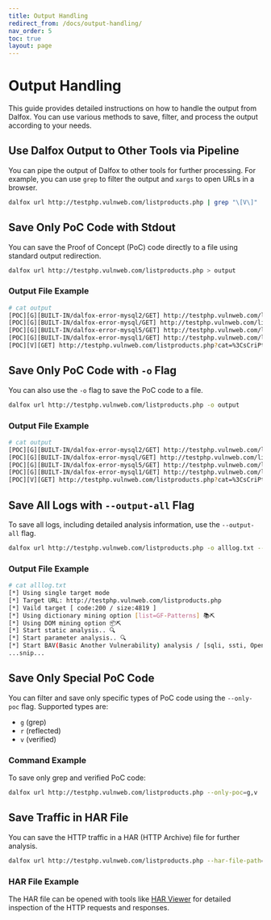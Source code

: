 ```yaml
---
title: Output Handling
redirect_from: /docs/output-handling/
nav_order: 5
toc: true
layout: page
---
```


# Output Handling

This guide provides detailed instructions on how to handle the output from Dalfox. You can use various methods to save, filter, and process the output according to your needs.

## Use Dalfox Output to Other Tools via Pipeline
You can pipe the output of Dalfox to other tools for further processing. For example, you can use `grep` to filter the output and `xargs` to open URLs in a browser.

```bash
dalfox url http://testphp.vulnweb.com/listproducts.php | grep "\[V\]" | cut -d " " -f2 | xargs -I % open %
```

## Save Only PoC Code with Stdout
You can save the Proof of Concept (PoC) code directly to a file using standard output redirection.

```bash
dalfox url http://testphp.vulnweb.com/listproducts.php > output
```

### Output File Example
```bash
# cat output
[POC][G][BUILT-IN/dalfox-error-mysql2/GET] http://testphp.vulnweb.com/listproducts.php
[POC][G][BUILT-IN/dalfox-error-mysql/GET] http://testphp.vulnweb.com/listproducts.php
[POC][G][BUILT-IN/dalfox-error-mysql5/GET] http://testphp.vulnweb.com/listproducts.php?cat=dalfox.
[POC][G][BUILT-IN/dalfox-error-mysql1/GET] http://testphp.vulnweb.com/listproducts.php?cat=dalfox.
[POC][V][GET] http://testphp.vulnweb.com/listproducts.php?cat=%3CsCriPt+class%3Ddalfox%3Eprompt%2845%29%3C%2Fscript%3E
```

## Save Only PoC Code with `-o` Flag
You can also use the `-o` flag to save the PoC code to a file.

```bash
dalfox url http://testphp.vulnweb.com/listproducts.php -o output
```

### Output File Example
```bash
# cat output
[POC][G][BUILT-IN/dalfox-error-mysql2/GET] http://testphp.vulnweb.com/listproducts.php
[POC][G][BUILT-IN/dalfox-error-mysql/GET] http://testphp.vulnweb.com/listproducts.php
[POC][G][BUILT-IN/dalfox-error-mysql5/GET] http://testphp.vulnweb.com/listproducts.php?cat=dalfox.
[POC][G][BUILT-IN/dalfox-error-mysql1/GET] http://testphp.vulnweb.com/listproducts.php?cat=dalfox.
[POC][V][GET] http://testphp.vulnweb.com/listproducts.php?cat=%3CsCriPt+class%3Ddalfox%3Eprompt%2845%29%3C%2Fscript%3E
```

## Save All Logs with `--output-all` Flag
To save all logs, including detailed analysis information, use the `--output-all` flag.

```bash
dalfox url http://testphp.vulnweb.com/listproducts.php -o alllog.txt --output-all
```

### Output File Example
```bash
# cat alllog.txt
[*] Using single target mode
[*] Target URL: http://testphp.vulnweb.com/listproducts.php
[*] Vaild target [ code:200 / size:4819 ]
[*] Using dictionary mining option [list=GF-Patterns] 📚⛏
[*] Using DOM mining option 📦⛏
[*] Start static analysis.. 🔍
[*] Start parameter analysis.. 🔍
[*] Start BAV(Basic Another Vulnerability) analysis / [sqli, ssti, OpenRedirect]  🔍
...snip...
```

## Save Only Special PoC Code
You can filter and save only specific types of PoC code using the `--only-poc` flag. Supported types are:
* `g` (grep)
* `r` (reflected)
* `v` (verified)

### Command Example
To save only grep and verified PoC code:
```bash
dalfox url http://testphp.vulnweb.com/listproducts.php --only-poc=g,v
```

## Save Traffic in HAR File
You can save the HTTP traffic in a HAR (HTTP Archive) file for further analysis.

```bash
dalfox url http://testphp.vulnweb.com/listproducts.php --har-file-path=log.har
```

### HAR File Example
The HAR file can be opened with tools like [HAR Viewer](http://www.softwareishard.com/har/viewer/) for detailed inspection of the HTTP requests and responses.
